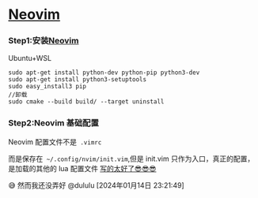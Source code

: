 # [Neovim ](https://github.com/dululu/Blogs/issues/20)

### Step1:安装[Neovim](https://github.com/neovim/neovim/blob/master/INSTALL.md)
Ubuntu+WSL
```powershell-interactive
sudo apt-get install python-dev python-pip python3-dev
sudo apt-get install python3-setuptools
sudo easy_install3 pip
//卸载
sudo cmake --build build/ --target uninstall
```
### Step2:Neovim 基础配置
Neovim 配置文件不是` .vimrc`

而是保存在` ~/.config/nvim/init.vim`,但是 init.vim 只作为入口，真正的配置，是加载的其他的 lua 配置文件
[写的太好了😎😎😎](https://martinlwx.github.io/zh-cn/config-neovim-from-scratch/)

😅 然而我还没弄好 @dululu [2024年01月14日 23:21:49] 
